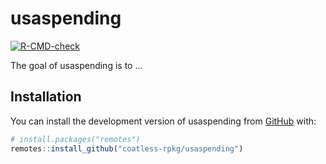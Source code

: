 
<!-- README.md is generated from README.Rmd. Please edit that file -->

# usaspending

<!-- badges: start -->

[![R-CMD-check](https://github.com/coatless-rpkg/usaspending/actions/workflows/R-CMD-check.yaml/badge.svg)](https://github.com/coatless-rpkg/usaspending/actions/workflows/R-CMD-check.yaml)
<!-- badges: end -->

The goal of usaspending is to …

## Installation

You can install the development version of usaspending from
[GitHub](https://github.com/) with:

``` r
# install.packages("remotes")
remotes::install_github("coatless-rpkg/usaspending")
```
